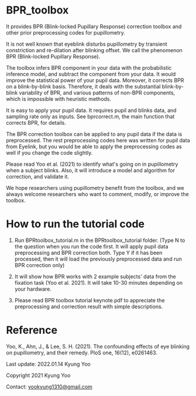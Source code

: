 # BPR_toolbox
It provides BPR (Blink-locked Pupillary Response) correction toolbox and other prior preprocessing codes for pupillometry.

It is not well known that eyeblink disturbs pupillometry by transient constriction and re-dilation after blinking offset. We call the phenomenon BPR (Blink-locked Pupillary Response). 

The toolbox infers BPR component in your data with the probabilistic inference model, and subtract the component from your data. It would improve the statistical power of your pupil data. Moreover, it corrects BPR on a blink-by-blink basis. Therefore, it deals with the substantial blink-by-blink variability of BPR, and various patterns of non-BPR components, which is impossible with heuristic methods. 

It is easy to apply your pupil data. It requires pupil and blinks data, and sampling rate only as inputs. See bprcorrect.m, the main function that corrects BPR, for details.

The BPR correction toolbox can be applied to any pupil data if the data is preprocessed. The rest preprocessing codes here was written for pupil data from Eyelink, but you would be able to apply the preprocessing codes as well if you change the code slightly. 

Please read Yoo et al. (2021) to identify what's going on in pupillometry when a subject blinks. Also, it will introduce a model and algorithm for correction, and validate it.

We hope researchers using pupillometry benefit from the toolbox, and we always welcome researchers who want to comment, modify, or improve the toolbox.

# How to run the tutorial code

1. Run BPRtoolbox_tutorial.m in the BPRtoolbox_tutorial folder. (Type N to the question when you run the code first. It will apply pupil data preprocessing and BPR correction both. Type Y if it has been processed, then it will load the previously preprocessed data and run BPR correction only) 

2. It will show how BPR works with 2 example subjects' data from the fixation task (Yoo et al. 2021). It will take 10-30 minutes depending on your hardware. 

3. Please read BPR toolbox tutorial keynote.pdf to appreciate the preprocessing and correction result with simple descriptions.

# Reference

Yoo, K., Ahn, J., & Lee, S. H. (2021). The confounding effects of eye blinking on pupillometry, and their remedy. PloS one, 16(12), e0261463.



Last update: 2022.01.14 Kyung Yoo
 
Copyright 2021 Kyung Yoo

Contact: yookyung1310@gmail.com
